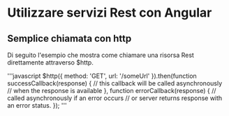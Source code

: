 # Utilizzare servizi Rest con Angular

## Semplice chiamata con http
Di seguito l'esempio che mostra come chiamare una risorsa Rest direttamente attraverso $http.

'''javascript
$http({
  method: 'GET',
  url: '/someUrl'
}).then(function successCallback(response) {
    // this callback will be called asynchronously
    // when the response is available
  }, function errorCallback(response) {
    // called asynchronously if an error occurs
    // or server returns response with an error status.
  });
  '''
